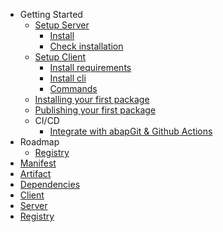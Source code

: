 - Getting Started
	- [Setup Server](/server/docs/setup.md)
		- [Install](/server/docs/setup.md#first-install)
		- [Check installation](/server/docs/setup.md#check-installation)
	- [Setup Client](/client/docs/setup.md)
		- [Install requirements](/client/docs/setup.md#trm-client-requirements)
		- [Install cli](/client/docs/setup.md#trm-client-install)
		- [Commands](/client/docs/commands.md)
	- [Installing your first package](/client/docs/examples/install.md)
	- [Publishing your first package](/client/docs/examples/publish.md)
	- CI/CD
		- [Integrate with abapGit & Github Actions](/client/docs/examples/githubActions.md)
- Roadmap
	- [Registry](/registry/public/roadmap.md)
- [Manifest](/commons/manifest.md)
- [Artifact](/commons/artifact.md)
- [Dependencies](/commons/dependencies.md)
- [Client](/client/README.md)
- [Server](/server/README.md)
- [Registry](/registry/README.md#trm-registry)